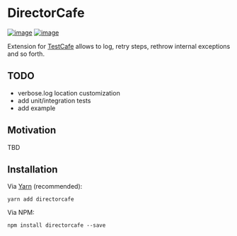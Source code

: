 DirectorCafe
============

[![image](https://img.shields.io/travis/DmitryFillo/directorcafe/master.svg)](https://travis-ci.org/DmitryFillo/directorcafe.svg?branch=master)
[![image](https://img.shields.io/coveralls/DmitryFillo/directorcafe/master.svg)](https://coveralls.io/github/DmitryFillo/directorcafe?branch=master)

Extension for [TestCafe](https://github.com/DevExpress/testcafe) allows to log, retry steps, rethrow internal exceptions and so forth.

TODO
----

* verbose.log location customization
* add unit/integration tests
* add example

Motivation
----------

TBD

Installation
------------

Via [Yarn](https://yarnpkg.com/en/) (recommended):

``` sourceCode
yarn add directorcafe
```

Via NPM:

``` sourceCode
npm install directorcafe --save
```
